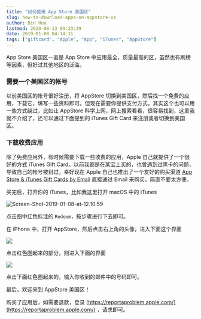 ```yaml
---
title: "如何使用 App Store 美国区"
slug: how-to-download-apps-on-appstore-us
author: Bin Hua
lastmod: 2020-08-13 09:23:39
date: 2019-01-08 04:14:31
tags: ["giftcard", "Apple", "App", "iTunes", "AppStore"]
---
```


App Store 美国区一直是 App Store 中应用最全，质量最高的区，虽然也有刷榜等因素，但好过其他地区的泛滥。

### 需要一个美国区的帐号

以前美国区的帐号很好注册，将 AppStore 切换到美国区，然后找一个免费的应用，下载它，填写一些资料即可。但现在需要你提供支付方式，其实这个也可以用一些方式绕过，比如让 AppStore 科学上网，网上搜索看看，很容易找到，这里我就不介绍了，还可以通过下面提到的 iTunes Gift Card 来注册或者切换到美国区。

### 下载收费应用

除了免费应用外，有时候需要下载一些收费的应用，Apple 自己就提供了一个很好的方式 iTunes Gift Card。以前我都是在某宝上买的，也曾遇到过黑卡的问题，导致自己的帐号被封过。幸好现在 Apple 自己也推出了一个友好的购买渠道 [App Store & iTunes Gift Cards by Email](https://www.apple.com/shop/gift-cards/itunes-electronic) 直接通过 Email 来购买，简直不要太方便。

买完后，打开你的 iTunes，比如我这里打开 macOS 中的 iTunes

![Screen-Shot-2019-01-08-at-12.10.59](/imgs/appstore_us_01.png)

点击图中红色标注的 `Redeem`，按步骤进行下去即可。

在 iPhone 中，打开 AppStore，然后点击右上角的头像，进入下面这个界面

![](/imgs/appstore_us_02.png)

点击红色圈起来的部分，则进入下面的界面

![](/imgs/appstore_us_03.png)

点击下面红色圈起来的，输入你收到的邮件中的号码即可。

最后，欢迎来到 AppStore 美国区！

购买了应用后，如需要退款，登录 [https://reportaproblem.apple.com/](https://reportaproblem.apple.com/) ，请求即可。
